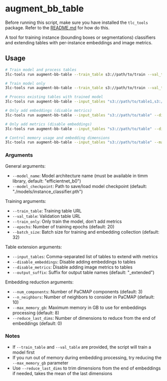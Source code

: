 # augment_bb_table

Before running this script, make sure you have installed the `tlc_tools` package. Refer to the [README.md](../../README.md) for how do this.

A tool for training instance (bounding boxes or segmentations) classifiers and extending tables with per-instance embeddings and image metrics.

## Usage

```bash
# Train model and process tables
3lc-tools run augment-bb-table --train_table s3://path/to/train --val_table s3://path/to/val

# Train model only
3lc-tools run augment-bb-table --train_table s3://path/to/train --val_table s3://path/to/val --train_only

# Process existing tables with trained model
3lc-tools run augment-bb-table --input_tables "s3://path/to/table1,s3://path/to/table2"

# Only add embeddings (disable metrics)
3lc-tools run augment-bb-table --input_tables "s3://path/to/table" --disable_metrics

# Only add metrics (disable embeddings)
3lc-tools run augment-bb-table --input_tables "s3://path/to/table" --disable_embeddings

# Control memory usage and embedding dimensions
3lc-tools run augment-bb-table --input_tables "s3://path/to/table" --max_memory_gb 16 --reduce_last_dims 1
```

### Arguments

General arguments:

- `--model_name`: Model architecture name (must be available in timm library, default: "efficientnet_b0")
- `--model_checkpoint`: Path to save/load model checkpoint (default: "./models/instance_classifier.pth")

Training arguments:

- `--train_table`: Training table URL
- `--val_table`: Validation table URL
- `--train_only`: Only train the model, don't add metrics
- `--epochs`: Number of training epochs (default: 20)
- `--batch_size`: Batch size for training and embedding collection (default: 32)

Table extension arguments:

- `--input_tables`: Comma-separated list of tables to extend with metrics
- `--disable_embeddings`: Disable adding embeddings to tables
- `--disable_metrics`: Disable adding image metrics to tables
- `--output_suffix`: Suffix for output table names (default: "_extended")

Embedding reduction arguments:

- `--num_components`: Number of PaCMAP components (default: 3)
- `--n_neighbors`: Number of neighbors to consider in PaCMAP (default: 10)
- `--max_memory_gb`: Maximum memory in GB to use for embeddings processing (default: 8)
- `--reduce_last_dims`: Number of dimensions to reduce from the end of embeddings (default: 0)

### Notes

- If `--train_table` and `--val_table` are provided, the script will train a model first
- If you run out of memory during embedding processing, try reducing the `--max_memory_gb` parameter
- Use `--reduce_last_dims` to trim dimensions from the end of embeddings if needed, takes the mean of the last dimensions
